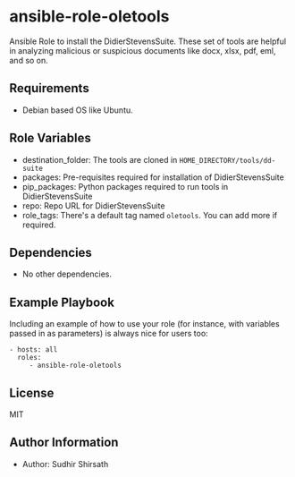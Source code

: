 ansible-role-oletools
=========

Ansible Role to install the DidierStevensSuite. These set of tools are helpful in analyzing malicious or suspicious documents like docx, xlsx, pdf, eml, and so on.

Requirements
------------

- Debian based OS like Ubuntu.

Role Variables
--------------

- destination_folder: The tools are cloned in `HOME_DIRECTORY/tools/dd-suite`
- packages: Pre-requisites required for installation of DidierStevensSuite
- pip_packages: Python packages required to run tools in DidierStevensSuite
- repo: Repo URL for DidierStevensSuite
- role_tags: There's a default tag named `oletools`. You can add more if required.

Dependencies
------------

- No other dependencies.

Example Playbook
----------------

Including an example of how to use your role (for instance, with variables passed in as parameters) is always nice for users too:

    - hosts: all
      roles:
         - ansible-role-oletools

License
-------

MIT

Author Information
------------------

- Author: Sudhir Shirsath

